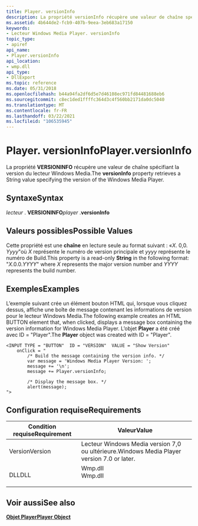 ```yaml
---
title: Player. versionInfo
description: La propriété versionInfo récupère une valeur de chaîne spécifiant la version du lecteur Windows Media.
ms.assetid: 4b644de2-fcb9-407b-9eea-3eb683a17150
keywords:
- Lecteur Windows Media Player. versionInfo
topic_type:
- apiref
api_name:
- Player.versionInfo
api_location:
- wmp.dll
api_type:
- DllExport
ms.topic: reference
ms.date: 05/31/2018
ms.openlocfilehash: b44a94fa2df6d5e7d46108ec971fd84481688eb6
ms.sourcegitcommit: c8ec1ded1ffffc364d3c4f560bb2171da0dc5040
ms.translationtype: MT
ms.contentlocale: fr-FR
ms.lasthandoff: 03/22/2021
ms.locfileid: "106535945"
---
```

# <a name="playerversioninfo"></a><span data-ttu-id="cd916-104">Player. versionInfo</span><span class="sxs-lookup"><span data-stu-id="cd916-104">Player.versionInfo</span></span>

<span data-ttu-id="cd916-105">La propriété **VERSIONINFO** récupère une valeur de chaîne spécifiant la version du lecteur Windows Media.</span><span class="sxs-lookup"><span data-stu-id="cd916-105">The **versionInfo** property retrieves a String value specifying the version of the Windows Media Player.</span></span>

## <a name="syntax"></a><span data-ttu-id="cd916-106">Syntaxe</span><span class="sxs-lookup"><span data-stu-id="cd916-106">Syntax</span></span>

<span data-ttu-id="cd916-107">*lecteur* . **VERSIONINFO**</span><span class="sxs-lookup"><span data-stu-id="cd916-107">*player* .**versionInfo**</span></span>

## <a name="possible-values"></a><span data-ttu-id="cd916-108">Valeurs possibles</span><span class="sxs-lookup"><span data-stu-id="cd916-108">Possible Values</span></span>

<span data-ttu-id="cd916-109">Cette propriété est une **chaîne** en lecture seule au format suivant : «*X*. 0,0. *Yyyy*"où *X* représente le numéro de version principale et *yyyy* représente le numéro de Build.</span><span class="sxs-lookup"><span data-stu-id="cd916-109">This property is a read-only **String** in the following format: "*X*.0.0.*YYYY*" where *X* represents the major version number and *YYYY* represents the build number.</span></span>

## <a name="examples"></a><span data-ttu-id="cd916-110">Exemples</span><span class="sxs-lookup"><span data-stu-id="cd916-110">Examples</span></span>

<span data-ttu-id="cd916-111">L’exemple suivant crée un élément bouton HTML qui, lorsque vous cliquez dessus, affiche une boîte de message contenant les informations de version pour le lecteur Windows Media.</span><span class="sxs-lookup"><span data-stu-id="cd916-111">The following example creates an HTML BUTTON element that, when clicked, displays a message box containing the version information for Windows Media Player.</span></span> <span data-ttu-id="cd916-112">L’objet **Player** a été créé avec ID = "Player".</span><span class="sxs-lookup"><span data-stu-id="cd916-112">The **Player** object was created with ID = "Player".</span></span>


```
<INPUT TYPE = "BUTTON"  ID = "VERSION"  VALUE = "Show Version"
    onClick = "
        /* Build the message containing the version info. */
        var message = 'Windows Media Player Version: ';
        message += '\n';
        message += Player.versionInfo;
 
        /* Display the message box. */
        alert(message);
">

```



## <a name="requirements"></a><span data-ttu-id="cd916-113">Configuration requise</span><span class="sxs-lookup"><span data-stu-id="cd916-113">Requirements</span></span>



| <span data-ttu-id="cd916-114">Condition requise</span><span class="sxs-lookup"><span data-stu-id="cd916-114">Requirement</span></span> | <span data-ttu-id="cd916-115">Valeur</span><span class="sxs-lookup"><span data-stu-id="cd916-115">Value</span></span> |
|--------------------|------------------------------------------------------------------------------------|
| <span data-ttu-id="cd916-116">Version</span><span class="sxs-lookup"><span data-stu-id="cd916-116">Version</span></span><br/> | <span data-ttu-id="cd916-117">Lecteur Windows Media version 7,0 ou ultérieure.</span><span class="sxs-lookup"><span data-stu-id="cd916-117">Windows Media Player version 7.0 or later.</span></span><br/>                              |
| <span data-ttu-id="cd916-118">DLL</span><span class="sxs-lookup"><span data-stu-id="cd916-118">DLL</span></span><br/>     | <dl> <span data-ttu-id="cd916-119"><dt>Wmp.dll</dt></span><span class="sxs-lookup"><span data-stu-id="cd916-119"><dt>Wmp.dll</dt></span></span> </dl> |



## <a name="see-also"></a><span data-ttu-id="cd916-120">Voir aussi</span><span class="sxs-lookup"><span data-stu-id="cd916-120">See also</span></span>

<dl> <dt>

[<span data-ttu-id="cd916-121">**Objet Player**</span><span class="sxs-lookup"><span data-stu-id="cd916-121">**Player Object**</span></span>](player-object.md)
</dt> </dl>

 

 





